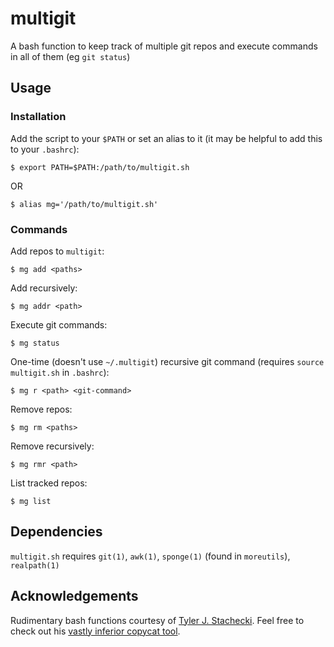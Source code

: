 # multigit

A bash function to keep track of multiple git repos and execute commands in all of them (eg `git status`)

## Usage

### Installation
Add the script to your `$PATH` or set an alias to it (it may be helpful to add this to your `.bashrc`):

	$ export PATH=$PATH:/path/to/multigit.sh
	
OR

	$ alias mg='/path/to/multigit.sh'
	
### Commands

Add repos to `multigit`:

	$ mg add <paths>

Add recursively:

	$ mg addr <path>

Execute git commands:

	$ mg status

One-time (doesn't use `~/.multigit`) recursive git command (requires `source multigit.sh` in `.bashrc`):

	$ mg r <path> <git-command>

Remove repos:

	$ mg rm <paths>

Remove recursively:

	$ mg rmr <path>

List tracked repos:

	$ mg list

## Dependencies

`multigit.sh` requires `git(1)`, `awk(1)`, `sponge(1)` (found in `moreutils`), `realpath(1)`

## Acknowledgements

Rudimentary bash functions courtesy of [Tyler J. Stachecki](https://github.com/tj90241). Feel free to check out his [vastly inferior copycat tool](https://github.com/tj90241/watchgit).
